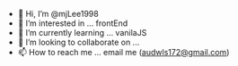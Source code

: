 - 👋 Hi, I’m @mjLee1998
- 👀 I’m interested in ... frontEnd
- 🌱 I’m currently learning ... vanilaJS
- 💞️ I’m looking to collaborate on ...
- 📫 How to reach me ... email me (audwls172@gmail.com)

<!---
mjLee1998/mjLee1998 is a ✨ special ✨ repository because its `README.md` (this file) appears on your GitHub profile.
You can click the Preview link to take a look at your changes.
--->
